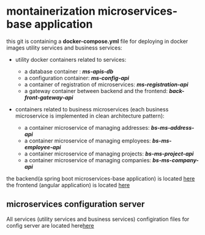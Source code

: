 # montainerization microservices-base application

this git is containing a **docker-compose.yml** file for deploying in docker images utility services and business services:

* utility docker containers related to services:
	 * a database container : ***ms-apis-db***
	 * a configuration container: ***ms-config-api***
	 * a container of registration of microservices: ***ms-registration-api***
	 * a gateway container between backend and the frontend: ***back-front-gateway-api*** 
 
* containers related to business microservices (each business microservice is implemented in clean architecture pattern):

	* a container microservice of managing addresses: ***bs-ms-address-api***
	* a container microservice of managing employees: ***bs-ms-employee-api***
	* a container microservice of managing projects: ***bs-ms-project-api***
	* a container microservice of managing companies: ***bs-ms-company-api***

the backend(a spring boot microservices-base application) is located [here](https://github.com/placidenduwayo1/AEPC-Back)
the frontend (angular application) is located [here](https://github.com/placidenduwayo1/AEPC-Front.git)

## microservices configuration server
All services (utility services and business services) configiration files for config server are located here[here](https://github.com/placidenduwayo1/AEPC-Config-Service.git)

